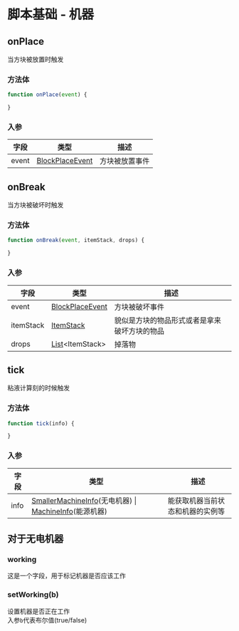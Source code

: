 # 脚本基础 - 机器
## onPlace
当方块被放置时触发
### 方法体
```js
function onPlace(event) {

}
```
### 入参
|字段|类型|描述|
|--|---|--|
|event|[BlockPlaceEvent](https://hub.spigotmc.org/javadocs/spigot/org/bukkit/event/block/BlockPlaceEvent.html)|方块被放置事件|

## onBreak
当方块被破坏时触发
### 方法体
```js
function onBreak(event, itemStack, drops) {

}
```
### 入参
|字段|类型|描述|
|--|---|--|
|event|[BlockPlaceEvent](https://hub.spigotmc.org/javadocs/spigot/org/bukkit/event/block/BlockBreakEvent.html)|方块被破坏事件|
|itemStack|[ItemStack](https://hub.spigotmc.org/javadocs/spigot/org/bukkit/inventory/ItemStack.html)|貌似是方块的物品形式或者是拿来破坏方块的物品|
|drops|[List](https://doc.qzxdp.cn/jdk/17/zh/api/java.base/java/util/List.html)<ItemStack\>|掉落物|

## tick
粘液计算刻的时候触发
### 方法体
```js
function tick(info) {

}
```
### 入参
|字段|类型|描述|
|--|---|--|
|info|[SmallerMachineInfo](https://github.com/SlimefunReloadingProject/RykenSlimeCustomizer/blob/main/src/main/java/org/lins/mmmjjkx/rykenslimefuncustomizer/objects/machine/SmallerMachineInfo.java)(无电机器) \| [MachineInfo]()(能源机器) |能获取机器当前状态和机器的实例等|

## 对于无电机器
### working
这是一个字段，用于标记机器是否应该工作

### setWorking(b)
设置机器是否正在工作  
入参`b`代表布尔值(true/false)

